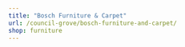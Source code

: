 ```yaml
---
title: "Bosch Furniture & Carpet"
url: /council-grove/bosch-furniture-and-carpet/
shop: furniture
---
```

